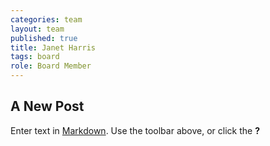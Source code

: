 ```yaml
---
categories: team
layout: team
published: true
title: Janet Harris
tags: board
role: Board Member
---
```


## A New Post

Enter text in [Markdown](http://daringfireball.net/projects/markdown/). Use the toolbar above, or click the **?**